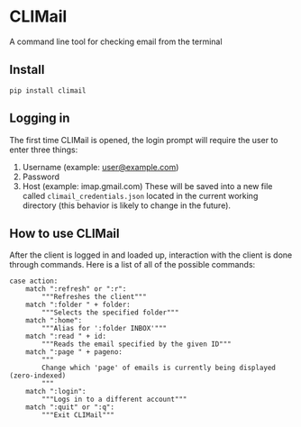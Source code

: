 # CLIMail
A command line tool for checking email from the terminal
## Install
`pip install climail`
## Logging in
The first time CLIMail is opened, the login prompt will require the user to enter three things:
1. Username (example: user@example.com)
2. Password
3. Host (example: imap.gmail.com)
These will be saved into a new file called `climail_credentials.json` located in the current working directory (this behavior is likely to change in the future).
## How to use CLIMail
After the client is logged in and loaded up, interaction with the client is done through commands. Here is a list of all of the possible commands:
```
case action:
    match ":refresh" or ":r":
        """Refreshes the client"""
    match ":folder " + folder:
        """Selects the specified folder"""
    match ":home":
        """Alias for ':folder INBOX'"""
    match ":read " + id:
        """Reads the email specified by the given ID"""
    match ":page " + pageno:
        """
        Change which 'page' of emails is currently being displayed (zero-indexed)
        """
    match ":login":
        """Logs in to a different account"""
    match ":quit" or ":q":
        """Exit CLIMail"""
```
